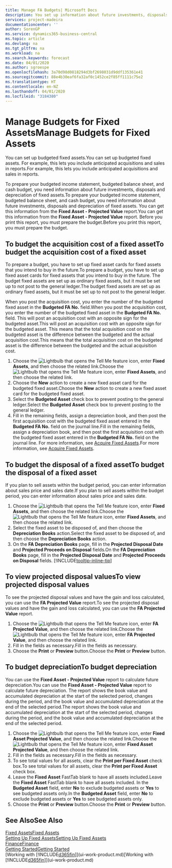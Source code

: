 ```yaml
---
title: Manage FA Budgets| Microsoft Docs
description: You set up information about future investments, disposals, and depreciation of fixed assets to help prepare budgets and forecasts.
services: project-madeira
documentationcenter: ''
author: SorenGP
ms.service: dynamics365-business-central
ms.topic: article
ms.devlang: na
ms.tgt_pltfrm: na
ms.workload: na
ms.search.keywords: forecast
ms.date: 04/01/2020
ms.author: sgroespe
ms.openlocfilehash: 3a70d98d0818294d3bf2698031d9ddf135361e41
ms.sourcegitcommit: 88e4b30eaf6fa32af0c1452ce2f85ff1111c75e2
ms.translationtype: HT
ms.contentlocale: en-NZ
ms.lasthandoff: 04/01/2020
ms.locfileid: "3184380"
---
```

# <a name="manage-budgets-for-fixed-assets"></a><span data-ttu-id="ece82-103">Manage Budgets for Fixed Assets</span><span class="sxs-lookup"><span data-stu-id="ece82-103">Manage Budgets for Fixed Assets</span></span>
<span data-ttu-id="ece82-104">You can set up budgeted fixed assets.</span><span class="sxs-lookup"><span data-stu-id="ece82-104">You can set up budgeted fixed assets.</span></span> <span data-ttu-id="ece82-105">For example, this lets you include anticipated acquisitions and sales in reports.</span><span class="sxs-lookup"><span data-stu-id="ece82-105">For example, this lets you include anticipated acquisitions and sales in reports.</span></span>  

<span data-ttu-id="ece82-106">To prepare your budgeted income statement, budgeted balance sheet, and cash budget, you need information about future investments, disposals and depreciation of fixed assets.</span><span class="sxs-lookup"><span data-stu-id="ece82-106">To prepare your budgeted income statement, budgeted balance sheet, and cash budget, you need information about future investments, disposals and depreciation of fixed assets.</span></span> <span data-ttu-id="ece82-107">You can get this information from the **Fixed Asset - Projected Value** report.</span><span class="sxs-lookup"><span data-stu-id="ece82-107">You can get this information from the **Fixed Asset - Projected Value** report.</span></span> <span data-ttu-id="ece82-108">Before you print this report, you must prepare the budget.</span><span class="sxs-lookup"><span data-stu-id="ece82-108">Before you print this report, you must prepare the budget.</span></span>  

## <a name="to-budget-the-acquisition-cost-of-a-fixed-asset"></a><span data-ttu-id="ece82-109">To budget the acquisition cost of a fixed asset</span><span class="sxs-lookup"><span data-stu-id="ece82-109">To budget the acquisition cost of a fixed asset</span></span>
<span data-ttu-id="ece82-110">To prepare a budget, you have to set up fixed asset cards for fixed assets that you intend to buy in the future.</span><span class="sxs-lookup"><span data-stu-id="ece82-110">To prepare a budget, you have to set up fixed asset cards for fixed assets that you intend to buy in the future.</span></span> <span data-ttu-id="ece82-111">The budget fixed assets are set up as ordinary fixed assets, but it must be set up to not post to the general ledger.</span><span class="sxs-lookup"><span data-stu-id="ece82-111">The budget fixed assets are set up as ordinary fixed assets, but it must be set up to not post to the general ledger.</span></span>

<span data-ttu-id="ece82-112">When you post the acquisition cost, you enter the number of the budgeted fixed asset in the **Budgeted FA No.** field.</span><span class="sxs-lookup"><span data-stu-id="ece82-112">When you post the acquisition cost, you enter the number of the budgeted fixed asset in the **Budgeted FA No.** field.</span></span> <span data-ttu-id="ece82-113">This will post an acquisition cost with an opposite sign for the budgeted asset.</span><span class="sxs-lookup"><span data-stu-id="ece82-113">This will post an acquisition cost with an opposite sign for the budgeted asset.</span></span> <span data-ttu-id="ece82-114">This means that the total acquisition cost on the budgeted asset is the difference between the budgeted and the actual acquisition cost.</span><span class="sxs-lookup"><span data-stu-id="ece82-114">This means that the total acquisition cost on the budgeted asset is the difference between the budgeted and the actual acquisition cost.</span></span>

1. <span data-ttu-id="ece82-115">Choose the ![Lightbulb that opens the Tell Me feature](media/ui-search/search_small.png "Tell me what you want to do") icon, enter **Fixed Assets**, and then choose the related link.</span><span class="sxs-lookup"><span data-stu-id="ece82-115">Choose the ![Lightbulb that opens the Tell Me feature](media/ui-search/search_small.png "Tell me what you want to do") icon, enter **Fixed Assets**, and then choose the related link.</span></span>
2. <span data-ttu-id="ece82-116">Choose the **New** action to create a new fixed asset card for the budgeted fixed asset.</span><span class="sxs-lookup"><span data-stu-id="ece82-116">Choose the **New** action to create a new fixed asset card for the budgeted fixed asset.</span></span>
3. <span data-ttu-id="ece82-117">Select the **Budgeted Asset** check box to prevent posting to the general ledger.</span><span class="sxs-lookup"><span data-stu-id="ece82-117">Select the **Budgeted Asset** check box to prevent posting to the general ledger.</span></span>
4. <span data-ttu-id="ece82-118">Fill in the remaining fields, assign a depreciation book, and then post the first acquisition cost with the budgeted fixed asset entered in the **Budgeted FA No.** field on the journal line.</span><span class="sxs-lookup"><span data-stu-id="ece82-118">Fill in the remaining fields, assign a depreciation book, and then post the first acquisition cost with the budgeted fixed asset entered in the **Budgeted FA No.** field on the journal line.</span></span> <span data-ttu-id="ece82-119">For more information, see [Acquire Fixed Assets](fa-how-acquire.md).</span><span class="sxs-lookup"><span data-stu-id="ece82-119">For more information, see [Acquire Fixed Assets](fa-how-acquire.md).</span></span>

## <a name="to-budget-the-disposal-of-a-fixed-asset"></a><span data-ttu-id="ece82-120">To budget the disposal of a fixed asset</span><span class="sxs-lookup"><span data-stu-id="ece82-120">To budget the disposal of a fixed asset</span></span>
<span data-ttu-id="ece82-121">If you plan to sell assets within the budget period, you can enter information about sales price and sales date.</span><span class="sxs-lookup"><span data-stu-id="ece82-121">If you plan to sell assets within the budget period, you can enter information about sales price and sales date.</span></span>

1. <span data-ttu-id="ece82-122">Choose the ![Lightbulb that opens the Tell Me feature](media/ui-search/search_small.png "Tell me what you want to do") icon, enter **Fixed Assets**, and then choose the related link.</span><span class="sxs-lookup"><span data-stu-id="ece82-122">Choose the ![Lightbulb that opens the Tell Me feature](media/ui-search/search_small.png "Tell me what you want to do") icon, enter **Fixed Assets**, and then choose the related link.</span></span>
2. <span data-ttu-id="ece82-123">Select the fixed asset to be disposed of, and then choose the **Depreciation Books** action.</span><span class="sxs-lookup"><span data-stu-id="ece82-123">Select the fixed asset to be disposed of, and then choose the **Depreciation Books** action.</span></span>
3. <span data-ttu-id="ece82-124">On the **FA Depreciation Books** page, fill in the **Projected Disposal Date** and **Projected Proceeds on Disposal** fields.</span><span class="sxs-lookup"><span data-stu-id="ece82-124">On the **FA Depreciation Books** page, fill in the **Projected Disposal Date** and **Projected Proceeds on Disposal** fields.</span></span> [!INCLUDE[tooltip-inline-tip](includes/tooltip-inline-tip_md.md)]

## <a name="to-view-projected-disposal-values"></a><span data-ttu-id="ece82-125">To view projected disposal values</span><span class="sxs-lookup"><span data-stu-id="ece82-125">To view projected disposal values</span></span>
<span data-ttu-id="ece82-126">To see the projected disposal values and have the gain and loss calculated, you can use the **FA Projected Value** report.</span><span class="sxs-lookup"><span data-stu-id="ece82-126">To see the projected disposal values and have the gain and loss calculated, you can use the **FA Projected Value** report.</span></span>

1. <span data-ttu-id="ece82-127">Choose the ![Lightbulb that opens the Tell Me feature](media/ui-search/search_small.png "Tell me what you want to do") icon, enter **FA Projected Value**, and then choose the related link.</span><span class="sxs-lookup"><span data-stu-id="ece82-127">Choose the ![Lightbulb that opens the Tell Me feature](media/ui-search/search_small.png "Tell me what you want to do") icon, enter **FA Projected Value**, and then choose the related link.</span></span>
2. <span data-ttu-id="ece82-128">Fill in the fields as necessary.</span><span class="sxs-lookup"><span data-stu-id="ece82-128">Fill in the fields as necessary.</span></span>
3. <span data-ttu-id="ece82-129">Choose the **Print** or **Preview** button.</span><span class="sxs-lookup"><span data-stu-id="ece82-129">Choose the **Print** or **Preview** button.</span></span>

## <a name="to-budget-depreciation"></a><span data-ttu-id="ece82-130">To budget depreciation</span><span class="sxs-lookup"><span data-stu-id="ece82-130">To budget depreciation</span></span>
<span data-ttu-id="ece82-131">You can use the **Fixed Asset - Projected Value** report to calculate future depreciation.</span><span class="sxs-lookup"><span data-stu-id="ece82-131">You can use the **Fixed Asset - Projected Value** report to calculate future depreciation.</span></span> <span data-ttu-id="ece82-132">The report shows the book value and accumulated depreciation at the start of the selected period, changes during the period, and the book value and accumulated depreciation at the end of the selected period.</span><span class="sxs-lookup"><span data-stu-id="ece82-132">The report shows the book value and accumulated depreciation at the start of the selected period, changes during the period, and the book value and accumulated depreciation at the end of the selected period.</span></span>

1. <span data-ttu-id="ece82-133">Choose the ![Lightbulb that opens the Tell Me feature](media/ui-search/search_small.png "Tell me what you want to do") icon, enter **Fixed Asset Projected Value**, and then choose the related link.</span><span class="sxs-lookup"><span data-stu-id="ece82-133">Choose the ![Lightbulb that opens the Tell Me feature](media/ui-search/search_small.png "Tell me what you want to do") icon, enter **Fixed Asset Projected Value**, and then choose the related link.</span></span>
2. <span data-ttu-id="ece82-134">Fill in the fields as necessary.</span><span class="sxs-lookup"><span data-stu-id="ece82-134">Fill in the fields as necessary.</span></span>
3. <span data-ttu-id="ece82-135">To see total values for all assets, clear the **Print per Fixed Asset** check box.</span><span class="sxs-lookup"><span data-stu-id="ece82-135">To see total values for all assets, clear the **Print per Fixed Asset** check box.</span></span>
4. <span data-ttu-id="ece82-136">Leave the **Fixed Asset** FastTab blank to have all assets included.</span><span class="sxs-lookup"><span data-stu-id="ece82-136">Leave the **Fixed Asset** FastTab blank to have all assets included.</span></span> <span data-ttu-id="ece82-137">In the **Budgeted Asset** field, enter **No** to exclude budgeted assets or **Yes** to see budgeted assets only.</span><span class="sxs-lookup"><span data-stu-id="ece82-137">In the **Budgeted Asset** field, enter **No** to exclude budgeted assets or **Yes** to see budgeted assets only.</span></span>
5. <span data-ttu-id="ece82-138">Choose the **Print** or **Preview** button.</span><span class="sxs-lookup"><span data-stu-id="ece82-138">Choose the **Print** or **Preview** button.</span></span>

## <a name="see-also"></a><span data-ttu-id="ece82-139">See Also</span><span class="sxs-lookup"><span data-stu-id="ece82-139">See Also</span></span>
[<span data-ttu-id="ece82-140">Fixed Assets</span><span class="sxs-lookup"><span data-stu-id="ece82-140">Fixed Assets</span></span>](fa-manage.md)  
[<span data-ttu-id="ece82-141">Setting Up Fixed Assets</span><span class="sxs-lookup"><span data-stu-id="ece82-141">Setting Up Fixed Assets</span></span>](fa-setup.md)  
[<span data-ttu-id="ece82-142">Finance</span><span class="sxs-lookup"><span data-stu-id="ece82-142">Finance</span></span>](finance.md)  
[<span data-ttu-id="ece82-143">Getting Started</span><span class="sxs-lookup"><span data-stu-id="ece82-143">Getting Started</span></span>](product-get-started.md)  
<span data-ttu-id="ece82-144">[Working with [!INCLUDE[d365fin](includes/d365fin_md.md)]](ui-work-product.md)</span><span class="sxs-lookup"><span data-stu-id="ece82-144">[Working with [!INCLUDE[d365fin](includes/d365fin_md.md)]](ui-work-product.md)</span></span>
